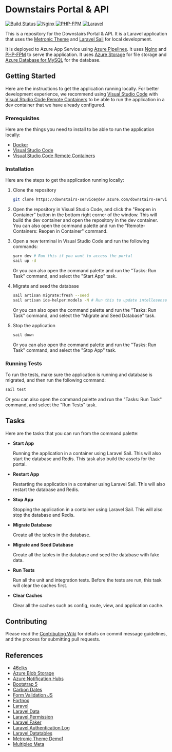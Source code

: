 # Downstairs Portal & API

[![Build Status](https://dev.azure.com/downstairs-service/application/_apis/build/status%2FLaravel-App%20-%20CI?repoName=laravel-app&branchName=main)](https://dev.azure.com/downstairs-service/application/_build/latest?definitionId=3&repoName=laravel-app&branchName=main)
[![Nginx](https://img.shields.io/badge/Nginx-00C300?style=flat&logo=nginx&logoColor=white)](https://nginx.com)
[![PHP-FPM](https://img.shields.io/badge/PHP--FPM-777BB4?style=flat&logo=php&logoColor=white)](https://www.php.net)
[![Laravel](https://img.shields.io/badge/Laravel-FF2D20?style=flat&logo=laravel&logoColor=white)](https://laravel.com)

This is a repository for the Downstairs Portal & API. It is a Laravel application that uses the [Metronic Theme](https://preview.keenthemes.com/metronic8/demo1/index.html) and [Laravel Sail](https://laravel.com/docs/10.x/sail) for local development.

It is deployed to Azure App Service using [Azure Pipelines](https://azure.microsoft.com/en-us/services/devops/pipelines/). It uses [Nginx](https://nginx.com) and [PHP-FPM](https://www.php.net) to serve the application. It uses [Azure Storage](https://azure.microsoft.com/en-us/services/storage/) for file storage and [Azure Database for MySQL](https://azure.microsoft.com/en-us/services/mysql/) for the database.

## Getting Started

Here are the instructions to get the application running locally. For better development experience, we recommend using [Visual Studio Code](https://code.visualstudio.com/download) with [Visual Studio Code Remote Containers](https://marketplace.visualstudio.com/items?itemName=ms-vscode-remote.remote-containers) to be able to run the application in a dev container that we have already configured.

### Prerequisites

Here are the things you need to install to be able to run the application locally:

- [Docker](https://www.docker.com/get-started)
- [Visual Studio Code](https://code.visualstudio.com/download)
- [Visual Studio Code Remote Containers](https://marketplace.visualstudio.com/items?itemName=ms-vscode-remote.remote-containers)

### Installation

Here are the steps to get the application running locally:

1. Clone the repository

   ```bash
   git clone https://downstairs-service@dev.azure.com/downstairs-service/application/_git/laravel-app
   ```

2. Open the repository in Visual Studio Code, and click the "Reopen in Container" button in the bottom right corner of the window. This will build the dev container and open the repository in the dev container. You can also open the command palette and run the "Remote-Containers: Reopen in Container" command.

3. Open a new terminal in Visual Studio Code and run the following commands:

   ```bash
   yarn dev # Run this if you want to access the portal
   sail up -d
   ```

   Or you can also open the command palette and run the "Tasks: Run Task" command, and select the "Start App" task.

4. Migrate and seed the database

   ```bash
   sail artisan migrate:fresh --seed
   sail artisan ide-helper:models -N # Run this to update intellesense for models
   ```

   Or you can also open the command palette and run the "Tasks: Run Task" command, and select the "Migrate and Seed Database" task.

5. Stop the application

   ```bash
   sail down
   ```

   Or you can also open the command palette and run the "Tasks: Run Task" command, and select the "Stop App" task.

### Running Tests

To run the tests, make sure the application is running and database is migrated, and then run the following command:

```bash
sail test
```

Or you can also open the command palette and run the "Tasks: Run Task" command, and select the "Run Tests" task.

## Tasks

Here are the tasks that you can run from the command palette:

- **Start App**

  Running the application in a container using Laravel Sail. This will also start the database and Redis. This task also build the assets for the portal.

- **Restart App**

  Restarting the application in a container using Laravel Sail. This will also restart the database and Redis.

- **Stop App**

  Stopping the application in a container using Laravel Sail. This will also stop the database and Redis.

- **Migrate Database**

  Create all the tables in the database.

- **Migrate and Seed Database**

  Create all the tables in the database and seed the database with fake data.

- **Run Tests**

  Run all the unit and integration tests. Before the tests are run, this task will clear the caches first.

- **Clear Caches**

  Clear all the caches such as config, route, view, and application cache.

## Contributing

Please read the [Contributing Wiki](https://dev.azure.com/downstairs-service/application/_wiki/wikis/application.wiki/3/Contributing) for details on commit message guidelines, and the process for submitting pull requests.

## References

- [46elks](https://www.46elks.com/docs/overview)
- [Azure Blob Storage](https://docs.microsoft.com/en-us/azure/storage/blobs/)
- [Azure Notification Hubs](https://docs.microsoft.com/en-us/azure/notification-hubs/)
- [Bootstrap 5](https://getbootstrap.com/docs/5.2/getting-started/introduction/)
- [Carbon Dates](https://carbon.nesbot.com/docs/)
- [Form Validation JS](https://formvalidation.io/)
- [Fortnox](https://www.fortnox.se/developer)
- [Laravel](https://laravel.com/docs/10.x)
- [Laravel Data](https://spatie.be/docs/laravel-data/v3/introduction)
- [Laravel Permission](https://spatie.be/docs/laravel-permission/v5/basic-usage/basic-usage)
- [Laravel Faker](https://fakerphp.github.io/)
- [Laravel Authentication Log](https://rappasoft.com/docs/laravel-authentication-log/v1/introduction)
- [Laravel Datatables](https://yajrabox.com/docs/laravel-datatables/10.0/introduction)
- [Metronic Theme Demo1](https://preview.keenthemes.com/metronic8/demo1/index.html)
- [Multiplex Meta](https://github.com/kolossal-io/laravel-multiplex)
